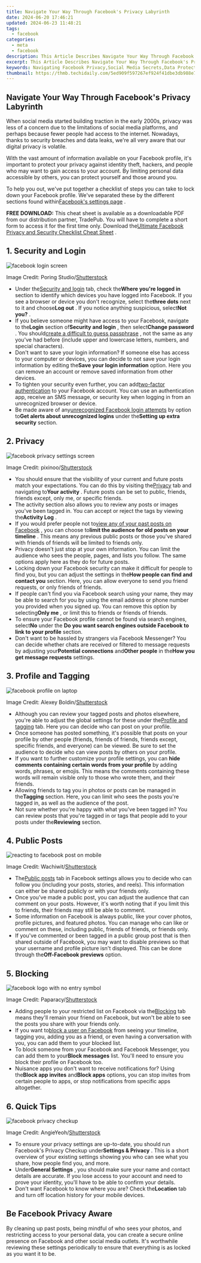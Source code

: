 ```yaml
---
title: Navigate Your Way Through Facebook's Privacy Labyrinth
date: 2024-06-20 17:46:21
updated: 2024-06-23 11:48:21
tags:
  - facebook
categories:
  - meta
  - facebook
description: This Article Describes Navigate Your Way Through Facebook's Privacy Labyrinth
excerpt: This Article Describes Navigate Your Way Through Facebook's Privacy Labyrinth
keywords: Navigating Facebook Privacy,Social Media Secrets,Data Protection Tips,Online Safety Measures,Privacy Settings Guide,Secure Browsing Facebook,Understanding FB Privacy
thumbnail: https://thmb.techidaily.com/5ed909f597267ef924f41dbe3db988e7da363a5d5c3d20cd43f4003c2eedf878.jpg
---
```


## Navigate Your Way Through Facebook's Privacy Labyrinth

 When social media started building traction in the early 2000s, privacy was less of a concern due to the limitations of social media platforms, and perhaps because fewer people had access to the internet. Nowadays, thanks to security breaches and data leaks, we're all very aware that our digital privacy is volatile.

 With the vast amount of information available on your Facebook profile, it's important to protect your privacy against identity theft, hackers, and people who may want to gain access to your account. By limiting personal data accessible by others, you can protect yourself and those around you.

 To help you out, we've put together a checklist of steps you can take to lock down your Facebook profile. We've separated these by the different sections found within[Facebook's settings page](https://www.facebook.com/settings/) .

**FREE DOWNLOAD:** This cheat sheet is available as a downloadable PDF from our distribution partner, TradePub. You will have to complete a short form to access it for the first time only. Download the[Ultimate Facebook Privacy and Security Checklist Cheat Sheet](https://makeuseof.tradepub.com/c/pubRD.mpl?secure=1&sr=pp&%5Ft=pp:&qf=w%5Fmakc252&ch=CSPFBPSS) .

## 1. Security and Login

![facebook login screen](https://static1.makeuseofimages.com/wordpress/wp-content/uploads/2022/06/facebook-login-screen.jpg)

 Image Credit: Poring Studio/[Shutterstock](https://www.shutterstock.com/image-photo/bangkok-thailand-20-june-2019-facebook-1433132015)

* Under the[Security and login](https://www.facebook.com/settings?tab=security) tab, check the**Where you're logged in** section to identify which devices you have logged into Facebook. If you see a browser or device you don't recognize, select the**three dots** next to it and choose**Log out** . If you notice anything suspicious, select**Not you?** .
* If you believe someone might have access to your Facebook, navigate to the**Login** section of**Security and login** , then select**Change password** . You should[create a difficult to guess passphrase](https://www.makeuseof.com/tag/password-tools-create-strong-passphrases/) , not the same as any you've had before (include upper and lowercase letters, numbers, and special characters).
* Don't want to save your login information? If someone else has access to your computer or devices, you can decide to not save your login information by editing the**Save your login information** option. Here you can remove an account or remove saved information from other devices.
* To tighten your security even further, you can add[two-factor authentication](https://www.facebook.com/security/2fac/setup/intro/) to your Facebook account. You can use an authentication app, receive an SMS message, or security key when logging in from an unrecognized browser or device.
* Be made aware of any[unrecognized Facebook login attempts](https://www.makeuseof.com/tag/check-accessing-facebook-account/) by option to**Get alerts about unrecognized logins** under the**Setting up extra security** section.

## 2. Privacy

![facebook privacy settings screen](https://static1.makeuseofimages.com/wordpress/wp-content/uploads/2022/06/facebook-privacy-settings-screen.jpg)

 Image Credit: pixinoo/[Shutterstock](https://www.shutterstock.com/image-photo/houilles-france-april-10-2018hand-holding-1066441847)

* You should ensure that the visibility of your current and future posts match your expectations. You can do this by visiting the[Privacy](https://www.facebook.com/settings?tab=privacy) tab and navigating to**Your activity** . Future posts can be set to public, friends, friends except, only me, or specific friends.
* The activity section also allows you to review any posts or images you've been tagged in. You can accept or reject the tags by viewing the**Activity Log** .
* If you would prefer people not to[view any of your past posts on Facebook](https://www.makeuseof.com/tag/5-tools-help-find-anything-facebook-timeline/) , you can choose to**limit the audience for old posts on your timeline** . This means any previous public posts or those you've shared with friends of friends will be limited to friends only.
* Privacy doesn't just stop at your own information. You can limit the audience who sees the people, pages, and lists you follow. The same options apply here as they do for future posts.
* Locking down your Facebook security can make it difficult for people to find you, but you can adjust the settings in the**How people can find and contact you** section. Here, you can allow everyone to send you friend requests, or only friends of friends.
* If people can't find you via Facebook search using your name, they may be able to search for you by using the email address or phone number you provided when you signed up. You can remove this option by selecting**Only me** , or limit this to friends or friends of friends.
* To ensure your Facebook profile cannot be found via search engines, select**No** under the **Do you want search engines outside Facebook to link to your profile** section.
* Don't want to be hassled by strangers via Facebook Messenger? You can decide whether chats are received or filtered to message requests by adjusting your**Potential connections** and**Other people** in the**How you get message requests** settings.

## 3. Profile and Tagging

![facebook profile on laptop](https://static1.makeuseofimages.com/wordpress/wp-content/uploads/2022/06/facebook-profile-on-laptop.jpg)

 Image Credit: Alexey Boldin/[Shutterstock](https://www.shutterstock.com/image-photo/facebook-timeline-user-profile-on-apple-293731805)

* Although you can review your tagged posts and photos elsewhere, you're able to adjust the global settings for these under the[Profile and tagging](https://www.facebook.com/settings?tab=timeline) tab. Here you can decide who can post on your profile.
* Once someone has posted something, it's possible that posts on your profile by other people (friends, friends of friends, friends except, specific friends, and everyone) can be viewed. Be sure to set the audience to decide who can view posts by others on your profile.
* If you want to further customize your profile settings, you can **hide comments containing certain words from your profile** by adding words, phrases, or emojis. This means the comments containing these words will remain visible only to those who wrote them, and their friends.
* Allowing friends to tag you in photos or posts can be managed in the**Tagging** section. Here, you can limit who sees the posts you're tagged in, as well as the audience of the post.
* Not sure whether you're happy with what you've been tagged in? You can review posts that you're tagged in or tags that people add to your posts under the**Reviewing** section.

## 4. Public Posts

![reacting to facebook post on mobile](https://static1.makeuseofimages.com/wordpress/wp-content/uploads/2022/06/reacting-to-facebook-post-on-mobile.jpg)

 Image Credit: Wachiwit/[Shutterstock](https://www.shutterstock.com/image-photo/bangkok-thailand-march-27-2018-facebook-1058022389)

* The[Public posts](https://www.facebook.com/settings?tab=followers) tab in Facebook settings allows you to decide who can follow you (including your posts, stories, and reels). This information can either be shared publicly or with your friends only.
* Once you've made a public post, you can adjust the audience that can comment on your posts. However, it's worth noting that if you limit this to friends, their friends may still be able to comment.
* Some information on Facebook is always public, like your cover photos, profile pictures, and featured photos. You can manage who can like or comment on these, including public, friends of friends, or friends only.
* If you've commented or been tagged in a public group post that is then shared outside of Facebook, you may want to disable previews so that your username and profile picture isn't displayed. This can be done through the**Off-Facebook previews** option.

## 5. Blocking

![facebook logo with no entry symbol](https://static1.makeuseofimages.com/wordpress/wp-content/uploads/2022/06/facebook-logo-with-no-entry-symbol.jpg)

 Image Credit: Paparacy/[Shutterstock](https://www.shutterstock.com/image-photo/moscow-russia-april-19-2018-logo-1071882503)

* Adding people to your restricted list on Facebook via the[Blocking](https://www.facebook.com/settings?tab=blocking) tab means they'll remain your friend on Facebook, but won't be able to see the posts you share with your friends only.
* If you want to[block a user on Facebook](https://www.makeuseof.com/check-blocked-friends-facebook/) from seeing your timeline, tagging you, adding you as a friend, or even having a conversation with you, you can add them to your blocked list.
* To block someone from your Facebook and Facebook Messenger, you can add them to your**Block messages** list. You'll need to ensure you block their profile on Facebook too.
* Nuisance apps you don't want to receive notifications for? Using the**Block app invites** and**Block apps** options, you can stop invites from certain people to apps, or stop notifications from specific apps altogether.

## 6\. Quick Tips

![facebook privacy checkup](https://static1.makeuseofimages.com/wordpress/wp-content/uploads/2022/06/facebook-privacy-checkup.jpg)

 Image Credit: AngieYeoh/[Shutterstock](https://www.shutterstock.com/image-photo/penang-malaysia-april-13-2018-facebook-1067739068)

* To ensure your privacy settings are up-to-date, you should run Facebook's Privacy Checkup under**Settings & Privacy** . This is a short overview of your existing settings showing you who can see what you share, how people find you, and more.
* Under**General Settings** , you should make sure your name and contact details are accurate. If you lose access to your account and need to prove your identity, you'll have to be able to confirm your details.
* Don't want Facebook to know where you are? Check the**Location** tab and turn off location history for your mobile devices.

## Be Facebook Privacy Aware

 By cleaning up past posts, being mindful of who sees your photos, and restricting access to your personal data, you can create a secure online presence on Facebook and other social media outlets. It's worthwhile reviewing these settings periodically to ensure that everything is as locked as you want it to be.


<ins class="adsbygoogle"
     style="display:block"
     data-ad-format="autorelaxed"
     data-ad-client="ca-pub-7571918770474297"
     data-ad-slot="1223367746"></ins>



<ins class="adsbygoogle"
     style="display:block"
     data-ad-client="ca-pub-7571918770474297"
     data-ad-slot="8358498916"
     data-ad-format="auto"
     data-full-width-responsive="true"></ins>
